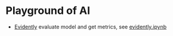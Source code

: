 # Playground of AI

- [Evidently](https://docs.evidentlyai.com/introduction) evaluate model and get metrics, see [evidently.ipynb](./evidently.ipynb)
